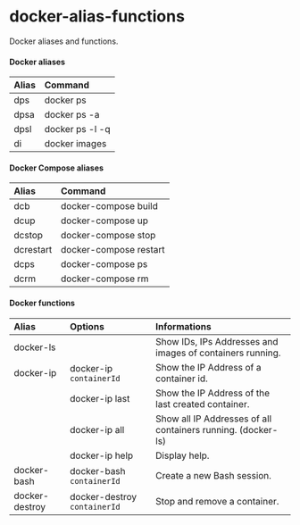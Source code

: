 # docker-alias-functions
Docker aliases and functions.

#### Docker aliases
| Alias         | Command                     |
|:------------- |:----------------------------|
| dps           | docker ps                   |
| dpsa          | docker ps -a                |
| dpsl          | docker ps -l -q             |
| di            | docker images               |

#### Docker Compose aliases
| Alias         | Command                     |
|:------------- |:----------------------------|
| dcb           | docker-compose build        |
| dcup          | docker-compose up           |
| dcstop        | docker-compose stop         |
| dcrestart     | docker-compose restart      |
| dcps          | docker-compose ps          |
| dcrm          | docker-compose rm          |

#### Docker functions
| Alias         | Options                     | Informations                |
|:------------- |:----------------------------|:----------------------------|
| docker-ls     |                             | Show IDs, IPs Addresses and images of containers running. |
| docker-ip     | docker-ip `containerId`             | Show the IP Address of a container id. |
|               | docker-ip last             | Show the IP Address of the last created container. |
|               | docker-ip all              | Show all IP Addresses of all containers running. (docker-ls) |
|               | docker-ip help             | Display help. |
| docker-bash   | docker-bash `containerId`           | Create a new Bash session. |
| docker-destroy   | docker-destroy `containerId`           | Stop and remove a container. |
